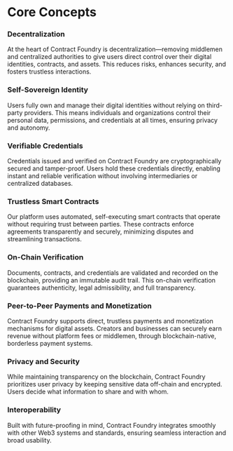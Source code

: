 # Core Concepts

### Decentralization

At the heart of Contract Foundry is decentralization—removing middlemen and centralized authorities to give users direct control over their digital identities, contracts, and assets. This reduces risks, enhances security, and fosters trustless interactions.

### Self-Sovereign Identity

Users fully own and manage their digital identities without relying on third-party providers. This means individuals and organizations control their personal data, permissions, and credentials at all times, ensuring privacy and autonomy.

### Verifiable Credentials

Credentials issued and verified on Contract Foundry are cryptographically secured and tamper-proof. Users hold these credentials directly, enabling instant and reliable verification without involving intermediaries or centralized databases.

### Trustless Smart Contracts

Our platform uses automated, self-executing smart contracts that operate without requiring trust between parties. These contracts enforce agreements transparently and securely, minimizing disputes and streamlining transactions.

### On-Chain Verification

Documents, contracts, and credentials are validated and recorded on the blockchain, providing an immutable audit trail. This on-chain verification guarantees authenticity, legal admissibility, and full transparency.

### Peer-to-Peer Payments and Monetization

Contract Foundry supports direct, trustless payments and monetization mechanisms for digital assets. Creators and businesses can securely earn revenue without platform fees or middlemen, through blockchain-native, borderless payment systems.

### Privacy and Security

While maintaining transparency on the blockchain, Contract Foundry prioritizes user privacy by keeping sensitive data off-chain and encrypted. Users decide what information to share and with whom.

### Interoperability

Built with future-proofing in mind, Contract Foundry integrates smoothly with other Web3 systems and standards, ensuring seamless interaction and broad usability.
